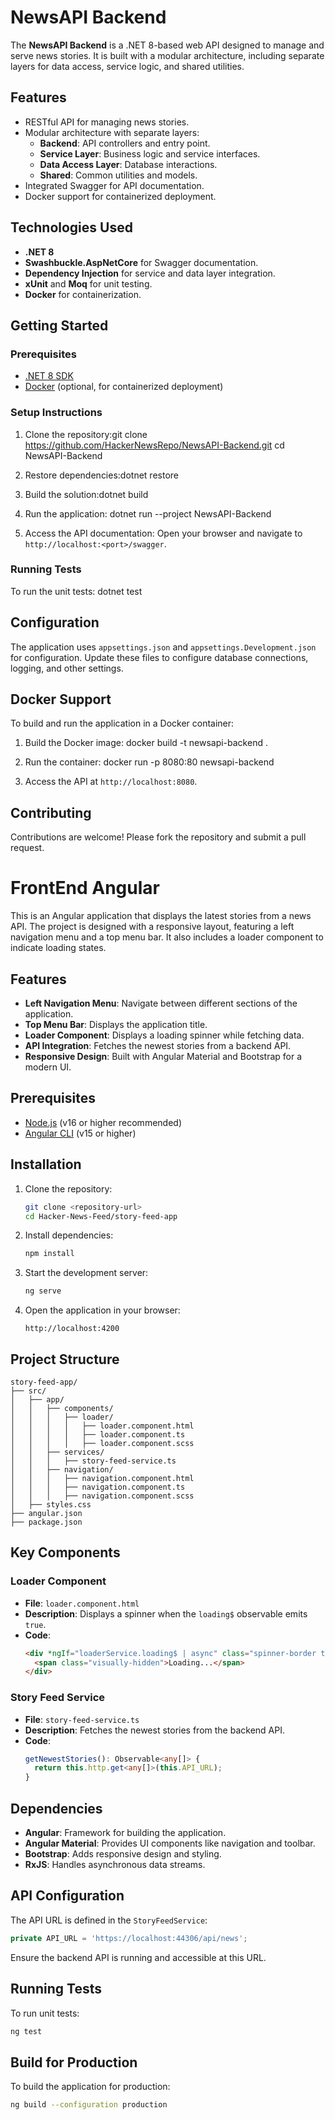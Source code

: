 # NewsAPI Backend

The **NewsAPI Backend** is a .NET 8-based web API designed to manage and serve news stories. It is built with a modular architecture, including separate layers for data access, service logic, and shared utilities.

## Features
- RESTful API for managing news stories.
- Modular architecture with separate layers:
  - **Backend**: API controllers and entry point.
  - **Service Layer**: Business logic and service interfaces.
  - **Data Access Layer**: Database interactions.
  - **Shared**: Common utilities and models.
- Integrated Swagger for API documentation.
- Docker support for containerized deployment.

## Technologies Used
- **.NET 8**
- **Swashbuckle.AspNetCore** for Swagger documentation.
- **Dependency Injection** for service and data layer integration.
- **xUnit** and **Moq** for unit testing.
- **Docker** for containerization.


## Getting Started

### Prerequisites
- [.NET 8 SDK](https://dotnet.microsoft.com/download/dotnet/8.0)
- [Docker](https://www.docker.com/) (optional, for containerized deployment)

### Setup Instructions
1. Clone the repository:git clone https://github.com/HackerNewsRepo/NewsAPI-Backend.git cd NewsAPI-Backend
2. Restore dependencies:dotnet restore
3. Build the solution:dotnet build
4. Run the application: dotnet run --project NewsAPI-Backend


5. Access the API documentation:
   Open your browser and navigate to `http://localhost:<port>/swagger`.

### Running Tests
To run the unit tests:
dotnet test


## Configuration
The application uses `appsettings.json` and `appsettings.Development.json` for configuration. Update these files to configure database connections, logging, and other settings.

## Docker Support
To build and run the application in a Docker container:
1. Build the Docker image:
   docker build -t newsapi-backend .
2. Run the container:
   docker run -p 8080:80 newsapi-backend

   
3. Access the API at `http://localhost:8080`.

## Contributing
Contributions are welcome! Please fork the repository and submit a pull request.

# FrontEnd Angular

This is an Angular application that displays the latest stories from a news API. The project is designed with a responsive layout, featuring a left navigation menu and a top menu bar. It also includes a loader component to indicate loading states.

## Features

- **Left Navigation Menu**: Navigate between different sections of the application.
- **Top Menu Bar**: Displays the application title.
- **Loader Component**: Displays a loading spinner while fetching data.
- **API Integration**: Fetches the newest stories from a backend API.
- **Responsive Design**: Built with Angular Material and Bootstrap for a modern UI.

## Prerequisites

- [Node.js](https://nodejs.org/) (v16 or higher recommended)
- [Angular CLI](https://angular.io/cli) (v15 or higher)

## Installation

1. Clone the repository:
   ```bash
   git clone <repository-url>
   cd Hacker-News-Feed/story-feed-app
   ```

2. Install dependencies:
   ```bash
   npm install
   ```

3. Start the development server:
   ```bash
   ng serve
   ```

4. Open the application in your browser:
   ```
   http://localhost:4200
   ```

## Project Structure

```
story-feed-app/
├── src/
│   ├── app/
│   │   ├── components/
│   │   │   ├── loader/
│   │   │   │   ├── loader.component.html
│   │   │   │   ├── loader.component.ts
│   │   │   │   ├── loader.component.scss
│   │   ├── services/
│   │   │   ├── story-feed-service.ts
│   │   ├── navigation/
│   │   │   ├── navigation.component.html
│   │   │   ├── navigation.component.ts
│   │   │   ├── navigation.component.scss
│   ├── styles.css
├── angular.json
├── package.json
```

## Key Components

### Loader Component
- **File**: `loader.component.html`
- **Description**: Displays a spinner when the `loading$` observable emits `true`.
- **Code**:
  ```html
  <div *ngIf="loaderService.loading$ | async" class="spinner-border text-primary" role="status">
    <span class="visually-hidden">Loading...</span>
  </div>
  ```

### Story Feed Service
- **File**: `story-feed-service.ts`
- **Description**: Fetches the newest stories from the backend API.
- **Code**:
  ```typescript
  getNewestStories(): Observable<any[]> {
    return this.http.get<any[]>(this.API_URL);
  }
  ```

## Dependencies

- **Angular**: Framework for building the application.
- **Angular Material**: Provides UI components like navigation and toolbar.
- **Bootstrap**: Adds responsive design and styling.
- **RxJS**: Handles asynchronous data streams.

## API Configuration

The API URL is defined in the `StoryFeedService`:
```typescript
private API_URL = 'https://localhost:44306/api/news';
```
Ensure the backend API is running and accessible at this URL.

## Running Tests

To run unit tests:
```bash
ng test
```

## Build for Production

To build the application for production:
```bash
ng build --configuration production
```

   
   
